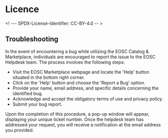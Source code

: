 # Licence

<! --- SPDX-License-Identifier: CC-BY-4.0  -- >

## Troubleshooting

In the event of encountering a bug while utilizing the EOSC Catalog & Marketplace, individuals are encouraged to report the issue to the EOSC Helpdesk team. The process involves the following steps:

- Visit the EOSC Marketplace webpage and locate the 'Help' button situated in the bottom right corner.
- Click on the 'Help' button and choose the 'Report a Bug' option.
- Provide your name, email address, and specific details concerning the identified bug.
- Acknowledge and accept the obligatory terms of use and privacy policy.
- Submit your bug report.

Upon the completion of this procedure, a pop-up window will appear, displaying your unique ticket number. Once the helpdesk team has addressed your request, you will receive a notification at the email address you provided.
